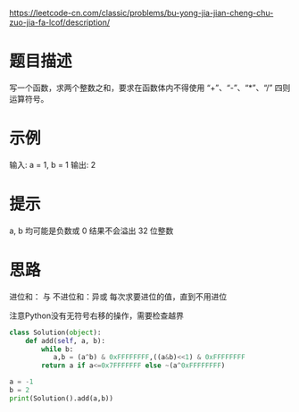 https://leetcode-cn.com/classic/problems/bu-yong-jia-jian-cheng-chu-zuo-jia-fa-lcof/description/

# 题目描述
写一个函数，求两个整数之和，要求在函数体内不得使用 “+”、“-”、“*”、“/” 四则运算符号。

# 示例
输入: a = 1, b = 1
输出: 2

# 提示
a, b 均可能是负数或 0
结果不会溢出 32 位整数

# 思路
进位和： 与 不进位和：异或 每次求要进位的值，直到不用进位

注意Python没有无符号右移的操作，需要检查越界

```python
class Solution(object):
    def add(self, a, b):
        while b: 
           a,b = (a^b) & 0xFFFFFFFF,((a&b)<<1) & 0xFFFFFFFF
        return a if a<=0x7FFFFFFF else ~(a^0xFFFFFFFF)

a = -1
b = 2
print(Solution().add(a,b))
